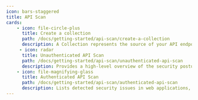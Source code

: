 ```yaml
---
icon: bars-staggered
title: API Scan
cards:
    - icon: file-circle-plus
      title: Create a collection
      path: /docs/getting-started/api-scan/create-a-collection
      description: A Collection represents the source of your API endpoints and acts as the starting point for both unauthenticated and authenticated API scans.
     - icon: radar
      title: Unauthenticated API Scan
      path: /docs/getting-started/api-scan/unauthenticated-api-scan
      description: Provides a high-level overview of the security posture of the entire scanned application
    - icon: file-magnifying-glass
      title: Authenticated API Scan
      path: /docs/getting-started/api-scan/authenticated-api-scan
      description: Lists detected security issues in web applications, categorized by severity, with detailed remediation steps 
---
```



<JumpRightInCard>


